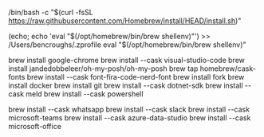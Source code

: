 

/bin/bash -c "$(curl -fsSL https://raw.githubusercontent.com/Homebrew/install/HEAD/install.sh)"

(echo; echo 'eval "$(/opt/homebrew/bin/brew shellenv)"') >> /Users/bencroughs/.zprofile
eval "$(/opt/homebrew/bin/brew shellenv)"

brew install google-chrome
brew install --cask visual-studio-code
brew install jandedobbeleer/oh-my-posh/oh-my-posh
brew tap homebrew/cask-fonts
brew install --cask font-fira-code-nerd-font
brew install fork
brew install docker
brew install git
brew install --cask dotnet-sdk
brew install --cask meld
brew install --cask powershell


brew install --cask whatsapp
brew install --cask slack
brew install --cask microsoft-teams
brew install --cask azure-data-studio
brew install --cask microsoft-office